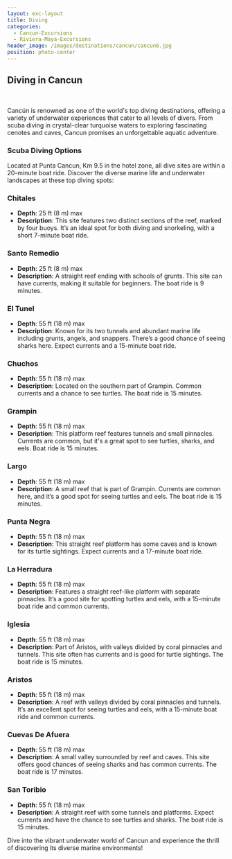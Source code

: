 ```yaml
---
layout: exc-layout
title: Diving
categories:
  - Cancun-Excursions
  - Riviera-Maya-Excursions
header_image: /images/destinations/cancun/cancun6.jpg
position: photo-center
---
```

## Diving in Cancun

&nbsp;

Cancún is renowned as one of the world's top diving destinations, offering a variety of underwater experiences that cater to all levels of divers. From scuba diving in crystal-clear turquoise waters to exploring fascinating cenotes and caves, Cancun promises an unforgettable aquatic adventure.

### Scuba Diving Options

Located at Punta Cancun, Km 9.5 in the hotel zone, all dive sites are within a 20-minute boat ride. Discover the diverse marine life and underwater landscapes at these top diving spots:

### Chitales

- **Depth**: 25 ft (8 m) max  
- **Description**: This site features two distinct sections of the reef, marked by four buoys. It’s an ideal spot for both diving and snorkeling, with a short 7-minute boat ride.

### Santo Remedio

- **Depth**: 25 ft (8 m) max  
- **Description**: A straight reef ending with schools of grunts. This site can have currents, making it suitable for beginners. The boat ride is 9 minutes.

### El Tunel

- **Depth**: 55 ft (18 m) max  
- **Description**: Known for its two tunnels and abundant marine life including grunts, angels, and snappers. There’s a good chance of seeing sharks here. Expect currents and a 15-minute boat ride.

### Chuchos

- **Depth**: 55 ft (18 m) max  
- **Description**: Located on the southern part of Grampin. Common currents and a chance to see turtles. The boat ride is 15 minutes.

### Grampin

- **Depth**: 55 ft (18 m) max  
- **Description**: This platform reef features tunnels and small pinnacles. Currents are common, but it's a great spot to see turtles, sharks, and eels. Boat ride is 15 minutes.

### Largo

- **Depth**: 55 ft (18 m) max  
- **Description**: A small reef that is part of Grampin. Currents are common here, and it’s a good spot for seeing turtles and eels. The boat ride is 15 minutes.

### Punta Negra

- **Depth**: 55 ft (18 m) max  
- **Description**: This straight reef platform has some caves and is known for its turtle sightings. Expect currents and a 17-minute boat ride.

### La Herradura

- **Depth**: 55 ft (18 m) max  
- **Description**: Features a straight reef-like platform with separate pinnacles. It’s a good site for spotting turtles and eels, with a 15-minute boat ride and common currents.

### Iglesia

- **Depth**: 55 ft (18 m) max  
- **Description**: Part of Aristos, with valleys divided by coral pinnacles and tunnels. This site often has currents and is good for turtle sightings. The boat ride is 15 minutes.

### Aristos

- **Depth**: 55 ft (18 m) max  
- **Description**: A reef with valleys divided by coral pinnacles and tunnels. It’s an excellent spot for seeing turtles and eels, with a 15-minute boat ride and common currents.

### Cuevas De Afuera

- **Depth**: 55 ft (18 m) max  
- **Description**: A small valley surrounded by reef and caves. This site offers good chances of seeing sharks and has common currents. The boat ride is 17 minutes.

### San Toribio

- **Depth**: 55 ft (18 m) max  
- **Description**: A straight reef with some tunnels and platforms. Expect currents and have the chance to see turtles and sharks. The boat ride is 15 minutes.

Dive into the vibrant underwater world of Cancun and experience the thrill of discovering its diverse marine environments!


